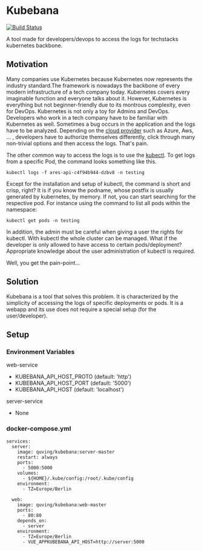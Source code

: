 # Kubebana

[![Build Status](https://drone.quving.com/api/badges/Quving/kubebana/status.svg)](https://drone.quving.com/Quving/kubebana)

A tool made for developers/devops to access the logs for techstacks kubernetes backbone.

## Motivation
Many companies use Kubernetes because Kubernetes now represents the industry standard.The framework is nowadays the backbone of every modern infrastructure of a tech company today. Kubernetes covers every imaginable function and everyone talks about it. However, Kubernetes is everything but not beginner-friendly due to its montrous complexity, even for DevOps. Kubernetes is not only a toy for Admins and DevOps. Developers who work in a tech company have to be familiar with Kubernetes as well. Sometimes a bug occurs in the application and the logs have to be analyzed. Depending on the [cloud provider](https://kubernetes.io/docs/concepts/cluster-administration/cloud-providers/) such as Azure, Aws, ... , developers have to authorize themselves differently, click through many non-trivial options and then access the logs. That's pain.


The other common way to access the logs is to use the [kubectl](https://kubernetes.io/docs/reference/kubectl/overview/).  To get logs from a specific Pod, the command looks something like this.
```
kubectl logs -f ares-api-c4f94b944-dzbv8 -n testing
```

Except for the installation and setup of kubectl, the command is short and crisp, right? It is if you know the podname, whose postfix is usually generated by kubernetes, by memory. If not, you can start searching for the respective pod. For instance using the command to list all pods within the namespace:
```
kubectl get pods -n testing
```

In addition, the admin must be careful when giving a user the rights for kubectl. With kubectl the whole cluster can be managed. What if the developer is only allowed to have access to certain pods/deployment? Appropriate knowledge about the user administration of kubectl is required.

Well, you get the pain-point...


## Solution
Kubebana is a tool that solves this problem. It is characterized by the simplicity of accessing the logs of specific deployments or pods. It is a webapp and its use does not require a special setup (for the user/developer).


## Setup
### Environment Variables

web-service
 - KUBEBANA_API_HOST_PROTO (default: 'http')
 - KUBEBANA_API_HOST_PORT (default: '5000')
 - KUBEBANA_API_HOST (default: 'localhost')

server-service
 - None

### docker-compose.yml
```
services:
  server:
    image: quving/kubebana:server-master
    restart: always
    ports:
      - 5000:5000
    volumes:
      - ${HOME}/.kube/config:/root/.kube/config
    environment:
      - TZ=Europe/Berlin

  web:
    image: quving/kubebana:web-master
    ports:
      - 80:80
    depends_on:
      - server
    environment:
      - TZ=Europe/Berlin
      - VUE_APPKUBEBANA_API_HOST=http://server:5000
```
